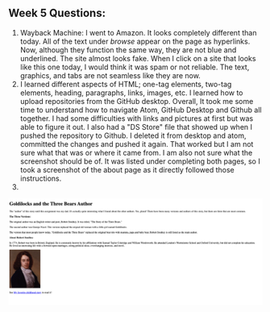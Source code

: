 ## Week 5 Questions:

1. Wayback Machine: I went to Amazon. It looks completely different than today. All of the text under *browse* appear on the page as hyperlinks. Now, although they function the same way, they are not blue and underlined. The site almost looks fake. When I click on a site that looks like this one today, I would think it was spam or not reliable. The text, graphics, and tabs are not seamless like they are now.
2. I learned different aspects of HTML; one-tag elements, two-tag elements, heading, paragraphs, links, images, etc. I learned how to upload repositories from the GitHub desktop.
Overall, It took me some time to understand how to navigate Atom, GitHub Desktop and Github all together.
I had some difficulties with links and pictures at first but was able to figure it out. I also had a "DS Store" file that showed up when I pushed the repository to Github. I deleted it from desktop and atom, committed the changes and pushed it again. That worked but I am not sure what that was or where it came from. I am also not sure what the screenshot should be of. It was listed under completing both pages, so I took a screenshot of the about page as it directly followed those instructions.
3. 
![About.html screenshot](./images/about-screenshot.png)

